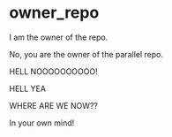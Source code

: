 # owner_repo

I am the owner of the repo.

No, you are the owner of the parallel repo.

HELL NOOOOOOOOOO!

HELL YEA

WHERE ARE WE NOW??

In your own mind!
